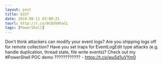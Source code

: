 ```yaml
---
layout: post
title: b33f
date: 2018-08-11 03:00:21
tourl: http://t.co/0C8dV0haCL
tags: [PowerShell]
---
```

Don't think attackers can modify your event logs? Are you shipping logs off for remote collection? Have you set traps for EventLogEdit type attacks (e.g. handle duplication, thread state, file write events)? Check out my #PowerShell POC demo ???????????? - https://t.co/wu5d1uVYm0